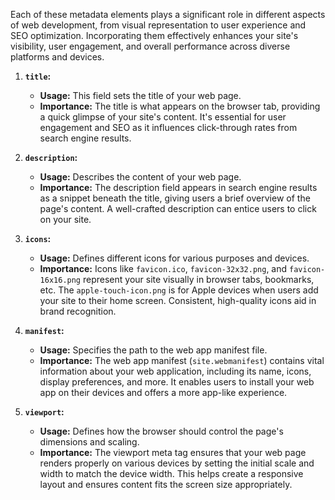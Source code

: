 Each of these metadata elements plays a significant role in different aspects of web development, from visual representation to user experience and SEO optimization. Incorporating them effectively enhances your site's visibility, user engagement, and overall performance across diverse platforms and devices.

1. **`title`:**

   - **Usage:** This field sets the title of your web page.
   - **Importance:** The title is what appears on the browser tab, providing a quick glimpse of your site's content. It's essential for user engagement and SEO as it influences click-through rates from search engine results.

2. **`description`:**

   - **Usage:** Describes the content of your web page.
   - **Importance:** The description field appears in search engine results as a snippet beneath the title, giving users a brief overview of the page's content. A well-crafted description can entice users to click on your site.

3. **`icons`:**

   - **Usage:** Defines different icons for various purposes and devices.
   - **Importance:** Icons like `favicon.ico`, `favicon-32x32.png`, and `favicon-16x16.png` represent your site visually in browser tabs, bookmarks, etc. The `apple-touch-icon.png` is for Apple devices when users add your site to their home screen. Consistent, high-quality icons aid in brand recognition.

4. **`manifest`:**

   - **Usage:** Specifies the path to the web app manifest file.
   - **Importance:** The web app manifest (`site.webmanifest`) contains vital information about your web application, including its name, icons, display preferences, and more. It enables users to install your web app on their devices and offers a more app-like experience.

5. **`viewport`:**
   - **Usage:** Defines how the browser should control the page's dimensions and scaling.
   - **Importance:** The viewport meta tag ensures that your web page renders properly on various devices by setting the initial scale and width to match the device width. This helps create a responsive layout and ensures content fits the screen size appropriately.
